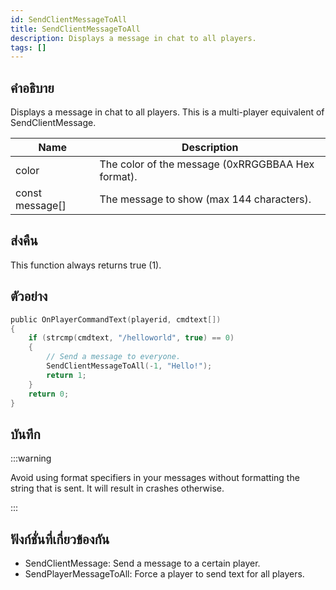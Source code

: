 ```yaml
---
id: SendClientMessageToAll
title: SendClientMessageToAll
description: Displays a message in chat to all players.
tags: []
---
```


## คำอธิบาย

Displays a message in chat to all players. This is a multi-player equivalent of SendClientMessage.


| Name | Description |
|------|-------------|
|color | The color of the message (0xRRGGBBAA Hex format).|
|const message[] | The message to show (max 144 characters).|


## ส่งคืน

This function always returns true (1).


## ตัวอย่าง


```c
public OnPlayerCommandText(playerid, cmdtext[])
{
    if (strcmp(cmdtext, "/helloworld", true) == 0)
    {
        // Send a message to everyone.
        SendClientMessageToAll(-1, "Hello!");
        return 1;
    }
    return 0;
}
```


## บันทึก

:::warning

Avoid using format specifiers in your messages without formatting the string that is sent. It will result in crashes otherwise.


:::


## ฟังก์ชั่นที่เกี่ยวข้องกัน


-  SendClientMessage: Send a message to a certain player.
-  SendPlayerMessageToAll: Force a player to send text for all players.